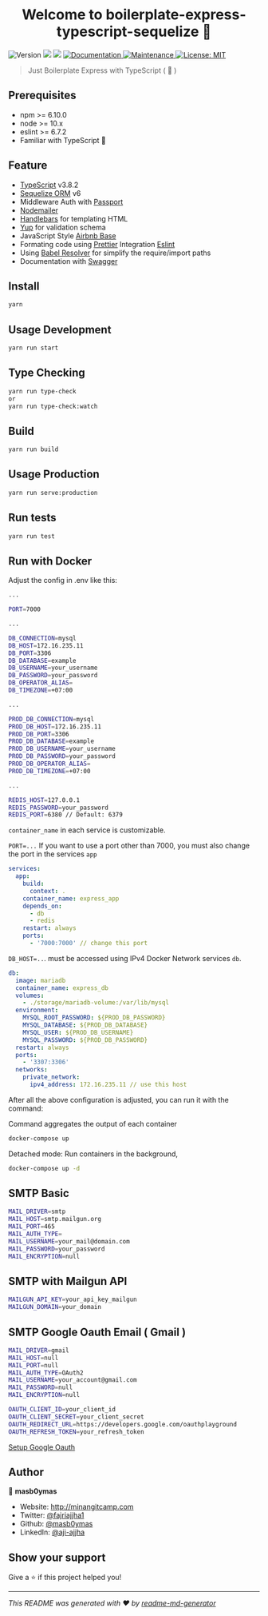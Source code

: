 <h1 align="center">Welcome to boilerplate-express-typescript-sequelize 👋</h1>
<p>
  <img alt="Version" src="https://img.shields.io/badge/version-2.0.0-blue.svg?cacheSeconds=2592000" />
  <img src="https://img.shields.io/badge/npm-%3E%3D6.10.0-blue.svg" />
  <img src="https://img.shields.io/badge/node-%3E%3D10.x-blue.svg" />
  <a href="https://github.com/masb0ymas/boilerplate-express-typescript-sequelize#readme" target="_blank">
    <img alt="Documentation" src="https://img.shields.io/badge/documentation-yes-brightgreen.svg" />
  </a>
  <a href="https://github.com/masb0ymas/boilerplate-express-typescript-sequelize/graphs/commit-activity" target="_blank">
    <img alt="Maintenance" src="https://img.shields.io/badge/Maintained%3F-yes-green.svg" />
  </a>
  <a href="https://github.com/masb0ymas/boilerplate-express-typescript-sequelize/blob/master/LICENSE.md" target="_blank">
    <img alt="License: MIT" src="https://img.shields.io/badge/License-MIT-yellow.svg" />
  </a>
</p>

> Just Boilerplate Express with TypeScript ( 🦊 )

## Prerequisites

- npm >= 6.10.0
- node >= 10.x
- eslint >= 6.7.2
- Familiar with TypeScript 💪

## Feature

- [TypeScript](https://github.com/microsoft/TypeScript) v3.8.2
- [Sequelize ORM](https://github.com/sequelize/sequelize) v6
- Middleware Auth with [Passport](https://github.com/jaredhanson/passport)
- [Nodemailer](https://github.com/nodemailer/nodemailer)
- [Handlebars](https://github.com/wycats/handlebars.js) for templating HTML
- [Yup](https://github.com/jquense/yup) for validation schema
- JavaScript Style [Airbnb Base](https://github.com/airbnb/javascript/tree/master/packages/eslint-config-airbnb-base)
- Formating code using [Prettier](https://github.com/prettier/prettier) Integration [Eslint](https://github.com/prettier/eslint-config-prettier)
- Using [Babel Resolver](https://github.com/tleunen/babel-plugin-module-resolver) for simplify the require/import paths
- Documentation with [Swagger](https://github.com/swagger-api/swagger-ui)

## Install

```sh
yarn
```

## Usage Development

```sh
yarn run start
```

## Type Checking

```sh
yarn run type-check
or
yarn run type-check:watch
```

## Build

```sh
yarn run build
```

## Usage Production

```sh
yarn run serve:production
```

## Run tests

```sh
yarn run test
```

## Run with Docker

Adjust the config in .env like this:

```sh
...

PORT=7000

...

DB_CONNECTION=mysql
DB_HOST=172.16.235.11
DB_PORT=3306
DB_DATABASE=example
DB_USERNAME=your_username
DB_PASSWORD=your_password
DB_OPERATOR_ALIAS=
DB_TIMEZONE=+07:00

...

PROD_DB_CONNECTION=mysql
PROD_DB_HOST=172.16.235.11
PROD_DB_PORT=3306
PROD_DB_DATABASE=example
PROD_DB_USERNAME=your_username
PROD_DB_PASSWORD=your_password
PROD_DB_OPERATOR_ALIAS=
PROD_DB_TIMEZONE=+07:00

...

REDIS_HOST=127.0.0.1
REDIS_PASSWORD=your_password
REDIS_PORT=6380 // Default: 6379
```

`container_name` in each service is customizable.

`PORT=...` If you want to use a port other than 7000, you must also change the port in the services `app`

```yml
services:
  app:
    build:
      context: .
    container_name: express_app
    depends_on:
      - db
      - redis
    restart: always
    ports:
      - '7000:7000' // change this port
```

`DB_HOST=..`. must be accessed using IPv4 Docker Network services `db`.

```yml
db:
  image: mariadb
  container_name: express_db
  volumes:
    - ./storage/mariadb-volume:/var/lib/mysql
  environment:
    MYSQL_ROOT_PASSWORD: ${PROD_DB_PASSWORD}
    MYSQL_DATABASE: ${PROD_DB_DATABASE}
    MYSQL_USER: ${PROD_DB_USERNAME}
    MYSQL_PASSWORD: ${PROD_DB_PASSWORD}
  restart: always
  ports:
    - '3307:3306'
  networks:
    private_network:
      ipv4_address: 172.16.235.11 // use this host
```

After all the above configuration is adjusted, you can run it with the command:

Command aggregates the output of each container

```sh
docker-compose up
```

Detached mode: Run containers in the background,

```sh
docker-compose up -d
```

## SMTP Basic

```sh
MAIL_DRIVER=smtp
MAIL_HOST=smtp.mailgun.org
MAIL_PORT=465
MAIL_AUTH_TYPE=
MAIL_USERNAME=your_mail@domain.com
MAIL_PASSWORD=your_password
MAIL_ENCRYPTION=null
```

## SMTP with Mailgun API

```sh
MAILGUN_API_KEY=your_api_key_mailgun
MAILGUN_DOMAIN=your_domain
```

## SMTP Google Oauth Email ( Gmail )

```sh
MAIL_DRIVER=gmail
MAIL_HOST=null
MAIL_PORT=null
MAIL_AUTH_TYPE=OAuth2
MAIL_USERNAME=your_account@gmail.com
MAIL_PASSWORD=null
MAIL_ENCRYPTION=null

OAUTH_CLIENT_ID=your_client_id
OAUTH_CLIENT_SECRET=your_client_secret
OAUTH_REDIRECT_URL=https://developers.google.com/oauthplayground
OAUTH_REFRESH_TOKEN=your_refresh_token
```

[Setup Google Oauth](https://medium.com/@nickroach_50526/sending-emails-with-node-js-using-smtp-gmail-and-oauth2-316fe9c790a1)

## Author

👤 **masb0ymas**

- Website: http://minangitcamp.com
- Twitter: [@fajriajjha1](https://twitter.com/fajriajjha1)
- Github: [@masb0ymas](https://github.com/masb0ymas)
- LinkedIn: [@aji-ajjha](https://linkedin.com/in/aji-ajjha-58a248b7)

## Show your support

Give a ⭐️ if this project helped you!

---

_This README was generated with ❤️ by [readme-md-generator](https://github.com/kefranabg/readme-md-generator)_
